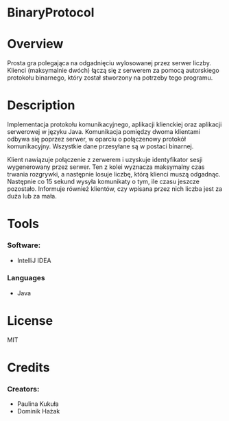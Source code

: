 # BinaryProtocol


# Overview

Prosta gra polegająca na odgadnięciu wylosowanej przez serwer liczby. 
Klienci (maksymalnie dwóch) łączą się z serwerem za pomocą autorskiego protokołu binarnego, który został stworzony na potrzeby tego programu.

# Description

Implementacja protokołu komunikacyjnego, aplikacji klienckiej oraz aplikacji serwerowej w języku Java.
Komunikacja pomiędzy dwoma klientami odbywa się poprzez serwer, w oparciu o połączenowy protokół komunikacyjny.
Wszystkie dane przesyłane są w postaci binarnej.

Klient nawiązuje połączenie z zerwerem i uzyskuje identyfikator sesji wygenerowany przez serwer. 
Ten z kolei wyznacza maksymalny czas trwania rozgrywki, a następnie losuje liczbę, którą klienci muszą odgadnąc.
Następnie co 15 sekund wysyła komunikaty o tym, ile czasu jeszcze pozostało. Informuje również klientów, czy wpisana przez nich liczba jest za duża lub za mała.



# Tools

### Software:
- IntelliJ IDEA

### Languages
- Java


# License

MIT


# Credits

### Creators:
- Paulina Kukuła
- Dominik Hażak

